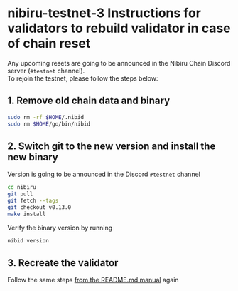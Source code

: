 # nibiru-testnet-3 Instructions for validators to rebuild validator in case of chain reset

  Any upcoming resets are going to be announced in the Nibiru Chain Discord server (`#testnet` channel).  
  To rejoin the testnet, please follow the steps below:

## 1. Remove old chain data and binary

  ```bash
  sudo rm -rf $HOME/.nibid
  sudo rm $HOME/go/bin/nibid
  ```
  
## 2. Switch git to the new version and install the new binary

  Version is going to be announced in the Discord `#testnet` channel

  ```bash
  cd nibiru
  git pull
  git fetch --tags
  git checkout v0.13.0
  make install
  ```

  Verify the binary version by running
  
  ```bash
  nibid version
  ```

## 3. Recreate the validator

Follow the same steps [from the README.md manual](README.md) again
